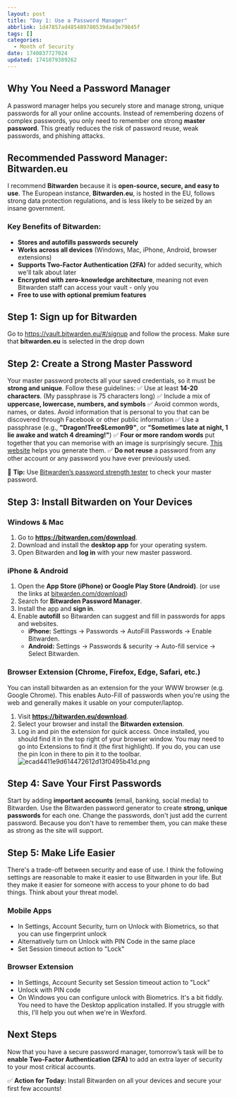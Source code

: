 ```yaml
---
layout: post
title: "Day 1: Use a Password Manager"
abbrlink: 1d47857ad485489780539da43e79845f
tags: []
categories:
  - Month of Security
date: 1740837727024
updated: 1741079389262
---
```


## Why You Need a Password Manager

A password manager helps you securely store and manage strong, unique passwords for all your online accounts. Instead of remembering dozens of complex passwords, you only need to remember one strong **master password**. This greatly reduces the risk of password reuse, weak passwords, and phishing attacks.

## Recommended Password Manager: **Bitwarden.eu**

I recommend **Bitwarden** because it is **open-source, secure, and easy to use**. The European instance, **Bitwarden.eu**, is hosted in the EU, follows strong data protection regulations, and is less likely to be seized by an insane government.

### Key Benefits of Bitwarden:

- **Stores and autofills passwords securely**
- **Works across all devices** (Windows, Mac, iPhone, Android, browser extensions)
- **Supports Two-Factor Authentication (2FA)** for added security, which we'll talk about later
- **Encrypted with zero-knowledge architecture**, meaning not even Bitwarden staff  can access your vault - only you
- **Free to use with optional premium features**

## Step 1: Sign up for Bitwarden

Go to <https://vault.bitwarden.eu/#/signup> and follow the process. Make sure that **bitwarden.eu** is selected in the drop down

## Step 2: Create a Strong Master Password

Your master password protects all your saved credentials, so it must be **strong and unique**. Follow these guidelines:
✅ Use at least **14-20 characters**. (My passphrase is 75 characters long)
✅ Include a mix of **uppercase, lowercase, numbers, and symbols**
✅ Avoid common words, names, or dates. Avoid information that is personal to you that can be discovered through Facebook or other public information
✅ Use a passphrase (e.g., **"Dragon!Tree$Lemon99"**, or **"Sometimes late at night, 1 lie awake and watch 4 dreaming!"**)
✅ **Four or more random words** put together that you can memorise with an image is surprisingly secure. [This website](https://www.correcthorsebatterystaple.net/index.html) helps you generate them.
✅ **Do not reuse** a password from any other account or any password you have ever previously used.

🔹 **Tip:** Use [Bitwarden’s password strength tester](https://bitwarden.com/password-strength/) to check your master password.

## Step 3: Install Bitwarden on Your Devices

### **Windows & Mac**

1. Go to **<https://bitwarden.com/download>**.
2. Download and install the **desktop app** for your operating system.
3. Open Bitwarden and **log in** with your new master password.

### **iPhone & Android**

1. Open the **App Store (iPhone) or Google Play Store (Android)**. (or use the links at [bitwarden.com/download](https://bitwarden.com/download))
2. Search for **Bitwarden Password Manager**.
3. Install the app and **sign in**.
4. Enable **autofill** so Bitwarden can suggest and fill in passwords for apps and websites.
   - **iPhone:** Settings → Passwords → AutoFill Passwords → Enable Bitwarden.
   - **Android:** Settings → Passwords & security → Auto-fill service → Select Bitwarden.

### **Browser Extension (Chrome, Firefox, Edge, Safari, etc.)**

You can install bitwarden as an extension for the your WWW browser (e.g. Google Chrome). This enables Auto-Fill of passwords when you're using the web and generally makes it usable on your computer/laptop.

1. Visit **<https://bitwarden.eu/download>**.
2. Select your browser and install the **Bitwarden extension**.
3. Log in and pin the extension for quick access.
   Once installed, you should find it in the top right of your browser window. You may need to go into Extensions to find it (the first highlight). If you do, you can use the pin Icon in there to pin it to the toolbar.
   ![ecad4411e9d614472612d13f0495b41d.png](/resources/85d374967cdd42d4a6f68eeb22f8d3da.png)

## Step 4: Save Your First Passwords

Start by adding **important accounts** (email, banking, social media) to Bitwarden. Use the Bitwarden password generator to create **strong, unique passwords** for each one. Change the passwords, don't just add the current password.
Because you don't have to remember them, you can make these as strong as the site will support.

## Step 5: Make Life Easier

There's a trade-off between security and ease of use. I think the following settings are reasonable to make it easier to use  Bitwarden in your life. But they make it easier for someone with access to your phone to do bad things. Think about your threat model.

### Mobile Apps

- In Settings, Account Security, turn on Unlock with Biometrics, so that you can use fingerprint unlock
- Alternatively turn on Unlock with PIN Code in the same place
- Set Session timeout action to "Lock"

### Browser Extension

- In Settings, Account Security set Session timeout action to "Lock"
- Unlock with PIN code
- On Windows you can configure unlock with Biometrics. It's a bit fiddly. You need to have the Desktop application installed. If you struggle with this, I'll help you out when we're in Wexford.

## Next Steps

Now that you have a secure password manager, tomorrow’s task will be to **enable Two-Factor Authentication (2FA)** to add an extra layer of security to your most critical accounts.

✅ **Action for Today:** Install Bitwarden on all your devices and secure your first few accounts!
